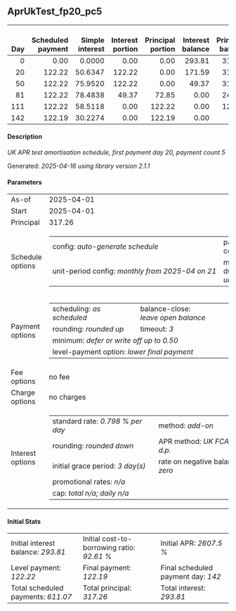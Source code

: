 <h2>AprUkTest_fp20_pc5</h2>
<table>
    <thead style="vertical-align: bottom;">
        <th style="text-align: right;">Day</th>
        <th style="text-align: right;">Scheduled payment</th>
        <th style="text-align: right;">Simple interest</th>
        <th style="text-align: right;">Interest portion</th>
        <th style="text-align: right;">Principal portion</th>
        <th style="text-align: right;">Interest balance</th>
        <th style="text-align: right;">Principal balance</th>
        <th style="text-align: right;">Total simple interest</th>
        <th style="text-align: right;">Total interest</th>
        <th style="text-align: right;">Total principal</th>
    </thead>
    <tr style="text-align: right;">
        <td class="ci00">0</td>
        <td class="ci01" style="white-space: nowrap;">0.00</td>
        <td class="ci02">0.0000</td>
        <td class="ci03">0.00</td>
        <td class="ci04">0.00</td>
        <td class="ci05">293.81</td>
        <td class="ci06">317.26</td>
        <td class="ci07">0.0000</td>
        <td class="ci08">0.00</td>
        <td class="ci09">0.00</td>
    </tr>
    <tr style="text-align: right;">
        <td class="ci00">20</td>
        <td class="ci01" style="white-space: nowrap;">122.22</td>
        <td class="ci02">50.6347</td>
        <td class="ci03">122.22</td>
        <td class="ci04">0.00</td>
        <td class="ci05">171.59</td>
        <td class="ci06">317.26</td>
        <td class="ci07">50.6347</td>
        <td class="ci08">122.22</td>
        <td class="ci09">0.00</td>
    </tr>
    <tr style="text-align: right;">
        <td class="ci00">50</td>
        <td class="ci01" style="white-space: nowrap;">122.22</td>
        <td class="ci02">75.9520</td>
        <td class="ci03">122.22</td>
        <td class="ci04">0.00</td>
        <td class="ci05">49.37</td>
        <td class="ci06">317.26</td>
        <td class="ci07">126.5867</td>
        <td class="ci08">244.44</td>
        <td class="ci09">0.00</td>
    </tr>
    <tr style="text-align: right;">
        <td class="ci00">81</td>
        <td class="ci01" style="white-space: nowrap;">122.22</td>
        <td class="ci02">78.4838</td>
        <td class="ci03">49.37</td>
        <td class="ci04">72.85</td>
        <td class="ci05">0.00</td>
        <td class="ci06">244.41</td>
        <td class="ci07">205.0705</td>
        <td class="ci08">293.81</td>
        <td class="ci09">72.85</td>
    </tr>
    <tr style="text-align: right;">
        <td class="ci00">111</td>
        <td class="ci01" style="white-space: nowrap;">122.22</td>
        <td class="ci02">58.5118</td>
        <td class="ci03">0.00</td>
        <td class="ci04">122.22</td>
        <td class="ci05">0.00</td>
        <td class="ci06">122.19</td>
        <td class="ci07">263.5823</td>
        <td class="ci08">293.81</td>
        <td class="ci09">195.07</td>
    </tr>
    <tr style="text-align: right;">
        <td class="ci00">142</td>
        <td class="ci01" style="white-space: nowrap;">122.19</td>
        <td class="ci02">30.2274</td>
        <td class="ci03">0.00</td>
        <td class="ci04">122.19</td>
        <td class="ci05">0.00</td>
        <td class="ci06">0.00</td>
        <td class="ci07">293.8096</td>
        <td class="ci08">293.81</td>
        <td class="ci09">317.26</td>
    </tr>
</table>
<h4>Description</h4>
<p><i>UK APR test amortisation schedule, first payment day 20, payment count 5</i></p>
<p>Generated: <i>2025-04-16 using library version 2.1.1</i></p>
<h4>Parameters</h4>
<table>
    <tr>
        <td>As-of</td>
        <td>2025-04-01</td>
    </tr>
    <tr>
        <td>Start</td>
        <td>2025-04-01</td>
    </tr>
    <tr>
        <td>Principal</td>
        <td>317.26</td>
    </tr>
    <tr>
        <td>Schedule options</td>
        <td>
            <table>
                <tr>
                    <td>config: <i>auto-generate schedule</i></td>
                    <td>payment count: <i>5</i></td>
                </tr>
                <tr>
                    <td style="white-space: nowrap;">unit-period config: <i>monthly from 2025-04 on 21</i></td>
                    <td>max duration: <i>unlimited</i></td>
                </tr>
            </table>
        </td>
    </tr>
    <tr>
        <td>Payment options</td>
        <td>
            <table>
                <tr>
                    <td>scheduling: <i>as scheduled</i></td>
                    <td>balance-close: <i>leave&nbsp;open&nbsp;balance</i></td>
                </tr>
                <tr>
                    <td>rounding: <i>rounded up</i></td>
                    <td>timeout: <i>3</i></td>
                </tr>
                <tr>
                    <td colspan='2'>minimum: <i>defer&nbsp;or&nbsp;write&nbsp;off&nbsp;up&nbsp;to&nbsp;0.50</i></td>
                </tr>
                <tr>
                    <td colspan='2'>level-payment option: <i>lower&nbsp;final&nbsp;payment</i></td>
                </tr>
            </table>
        </td>
    </tr>
    <tr>
        <td>Fee options</td>
        <td>no fee
        </td>
    </tr>
    <tr>
        <td>Charge options</td>
        <td>no charges
        </td>
    </tr>
    <tr>
        <td>Interest options</td>
        <td>
            <table>
                <tr>
                    <td>standard rate: <i>0.798 % per day</i></td>
                    <td>method: <i>add-on</i></td>
                </tr>
                <tr>
                    <td>rounding: <i>rounded down</i></td>
                    <td>APR method: <i>UK FCA to 1 d.p.</i></td>
                </tr>
                <tr>
                    <td>initial grace period: <i>3 day(s)</i></td>
                    <td>rate on negative balance: <i>zero</i></td>
                </tr>
                <tr>
                    <td colspan="2">promotional rates: <i><i>n/a</i></i></td>
                </tr>
                <tr>
                    <td colspan="2">cap: <i>total <i>n/a</i>; daily <i>n/a</i></td>
                </tr>
            </table>
        </td>
    </tr>
</table>
<h4>Initial Stats</h4>
<table>
    <tr>
        <td>Initial interest balance: <i>293.81</i></td>
        <td>Initial cost-to-borrowing ratio: <i>92.61 %</i></td>
        <td>Initial APR: <i>2607.5 %</i></td>
    </tr>
    <tr>
        <td>Level payment: <i>122.22</i></td>
        <td>Final payment: <i>122.19</i></td>
        <td>Final scheduled payment day: <i>142</i></td>
    </tr>
    <tr>
        <td>Total scheduled payments: <i>611.07</i></td>
        <td>Total principal: <i>317.26</i></td>
        <td>Total interest: <i>293.81</i></td>
    </tr>
</table>
